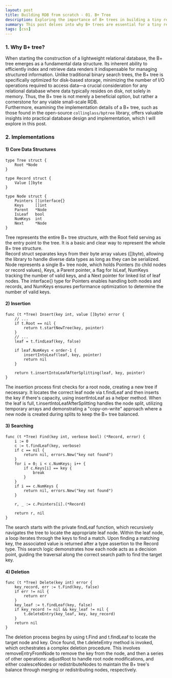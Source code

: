 ```yaml
---
layout: post
title: Building RDB from scratch - 01. B+ Tree
description: Exploring the importance of B+ trees in building a tiny relational database (RDB) and reflecting on the implementation insights gained from examining an open-source B+ tree library.
summary: This post delves into why B+ trees are essential for a tiny relational database and discusses key learnings from reviewing the collinglass/bptree implementation.
tags: [css]
---
```


### 1. Why B+ tree?
When starting the construction of a lightweight relational database, the B+ tree emerges as a fundamental data structure. Its inherent ability to efficiently index and retrieve data renders it indispensable for managing structured information. Unlike traditional binary search trees, the B+ tree is specifically optimized for disk-based storage, minimizing the number of I/O operations required to access data—a crucial consideration for any relational database where data typically resides on disk, not solely in memory. Thus, the B+ tree is not merely a beneficial option, but rather a cornerstone for any viable small-scale RDB.  
Furthermore, examining the implementation details of a B+ tree, such as those found in the open-source `collinglass/bptree` library, offers valuable insights into practical database design and implementation, which I will explore in this post.

### 2. Implementations

#### 1) Core Data Structures
```gotemplate
type Tree struct {
	Root *Node
}

type Record struct {
	Value []byte
}

type Node struct {
	Pointers []interface{}
	Keys     []int
	Parent   *Node
	IsLeaf   bool
	NumKeys  int
	Next     *Node
}
```
Tree represents the entire B+ tree structure, with the Root field serving as the entry point to the tree. It is a basic and clear way to represent the whole B+ tree structure.  
Record struct separates keys from their byte array values ([]byte), allowing the library to handle diverse data types as long as they can be serialized.  
Node represents a single B+ tree node, which holds Pointers (to child nodes or record values), Keys, a Parent pointer, a flag for IsLeaf, NumKeys tracking the number of valid keys, and a Next pointer for linked list of leaf nodes. The interface{} type for Pointers enables handling both nodes and records, and NumKeys ensures performance optimization to determine the number of valid keys.  

#### 2) Insertion

```gotemplate
func (t *Tree) Insert(key int, value []byte) error {
	// ...
	if t.Root == nil {
		return t.startNewTree(key, pointer)
	}
	// ...
    leaf = t.findLeaf(key, false)
    
	if leaf.NumKeys < order-1 {
		insertIntoLeaf(leaf, key, pointer)
		return nil
	}

	return t.insertIntoLeafAfterSplitting(leaf, key, pointer)
}
```
The insertion process first checks for a root node, creating a new tree if necessary. It locates the correct leaf node via t.findLeaf and then inserts the key if there's capacity, using insertIntoLeaf as a helper method. When the leaf is full, t.insertIntoLeafAfterSplitting handles the node split, utilizing temporary arrays and demonstrating a "copy-on-write" approach where a new node is created during splits to keep the B+ tree balanced.

#### 3) Searching
```gotemplate
func (t *Tree) Find(key int, verbose bool) (*Record, error) {
	i := 0
	c := t.findLeaf(key, verbose)
	if c == nil {
		return nil, errors.New("key not found")
	}
	for i = 0; i < c.NumKeys; i++ {
		if c.Keys[i] == key {
			break
		}
	}
	if i == c.NumKeys {
		return nil, errors.New("key not found")
	}

	r, _ := c.Pointers[i].(*Record)

	return r, nil
}
```
The search starts with the private findLeaf function, which recursively navigates the tree to locate the appropriate leaf node. Within the leaf node, a loop iterates through the keys to find a match. Upon finding a matching key, the associated value is returned after a type assertion to the Record type. This search logic demonstrates how each node acts as a decision point, guiding the traversal along the correct search path to find the target key.


#### 4) Deletion
```gotemplate
func (t *Tree) Delete(key int) error {
	key_record, err := t.Find(key, false)
	if err != nil {
		return err
	}
	key_leaf := t.findLeaf(key, false)
	if key_record != nil && key_leaf != nil {
		t.deleteEntry(key_leaf, key, key_record)
	}
	return nil
}
```
The deletion process begins by using t.Find and t.findLeaf to locate the target node and key. Once found, the t.deleteEntry method is invoked, which orchestrates a complex deletion procedure. This involves removeEntryFromNode to remove the key from the node, and then a series of other operations: adjustRoot to handle root node modifications, and either coalesceNodes or redistributeNodes to maintain the B+ tree's balance through merging or redistributing nodes, respectively.



